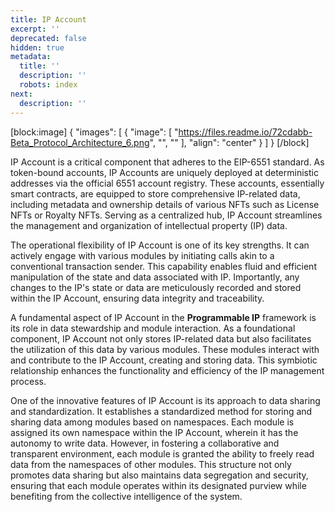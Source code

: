 ```yaml
---
title: IP Account
excerpt: ''
deprecated: false
hidden: true
metadata:
  title: ''
  description: ''
  robots: index
next:
  description: ''
---
```

[block:image]
{
  "images": [
    {
      "image": [
        "https://files.readme.io/72cdabb-Beta_Protocol_Architecture_6.png",
        "",
        ""
      ],
      "align": "center"
    }
  ]
}
[/block]


IP Account is a critical component that adheres to the EIP-6551 standard. As token-bound accounts, IP Accounts are uniquely deployed at deterministic addresses via the official 6551 account registry. These accounts, essentially smart contracts, are equipped to store comprehensive IP-related data, including metadata and ownership details of various NFTs such as License NFTs or Royalty NFTs. Serving as a centralized hub, IP Account streamlines the management and organization of intellectual property (IP) data.

The operational flexibility of IP Account is one of its key strengths. It can actively engage with various modules by initiating calls akin to a conventional transaction sender. This capability enables fluid and efficient manipulation of the state and data associated with IP. Importantly, any changes to the IP's state or data are meticulously recorded and stored within the IP Account, ensuring data integrity and traceability.

A fundamental aspect of IP Account in the **Programmable IP** framework is its role in data stewardship and module interaction. As a foundational component, IP Account not only stores IP-related data but also facilitates the utilization of this data by various modules. These modules interact with and contribute to the IP Account, creating and storing data. This symbiotic relationship enhances the functionality and efficiency of the IP management process.

One of the innovative features of IP Account is its approach to data sharing and standardization. It establishes a standardized method for storing and sharing data among modules based on namespaces. Each module is assigned its own namespace within the IP Account, wherein it has the autonomy to write data. However, in fostering a collaborative and transparent environment, each module is granted the ability to freely read data from the namespaces of other modules. This structure not only promotes data sharing but also maintains data segregation and security, ensuring that each module operates within its designated purview while benefiting from the collective intelligence of the system.